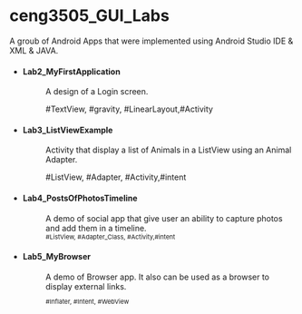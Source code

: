 # ceng3505_GUI_Labs
A groub of Android Apps that were implemented using Android Studio IDE & XML & JAVA.

<ul>
<li><dl>
      <dt><h4>Lab2_MyFirstApplication</h4></dt>
      <dd>A design of a Login screen.</dd>
      <dd><p style="style="font-size:11px">#TextView, #gravity, #LinearLayout,#Activity</p></dd>
    </dl>
</li>
<li><dl>
      <dt><h4>Lab3_ListViewExample</h4></dt>
      <dd>Activity that display a list of Animals in a ListView using an Animal Adapter. </dd>
      <dd><p style="style="font-size:11px">#ListView, #Adapter, #Activity,#intent</p></dd>
    </dl>
</li>  
<li><dl>
      <dt><h4>Lab4_PostsOfPhotosTimeline</h4></dt>
      <dd>A demo of social app that give user an ability to capture photos and add them in a timeline.</dd>
      <dd style="font-size:11px">#ListView, #Adapter_Class, #Activity,#intent</dd>
    </dl>
</li> 
<li><dl>
      <dt><h4>Lab5_MyBrowser</h4></dt>
      <dd>A demo of Browser app. It also can be used as a browser to display external links.</dd>
      <dd><p style="font-size:11px">#Inflater, #Intent, #WebView</p></dd>
    </dl>
</li> 
